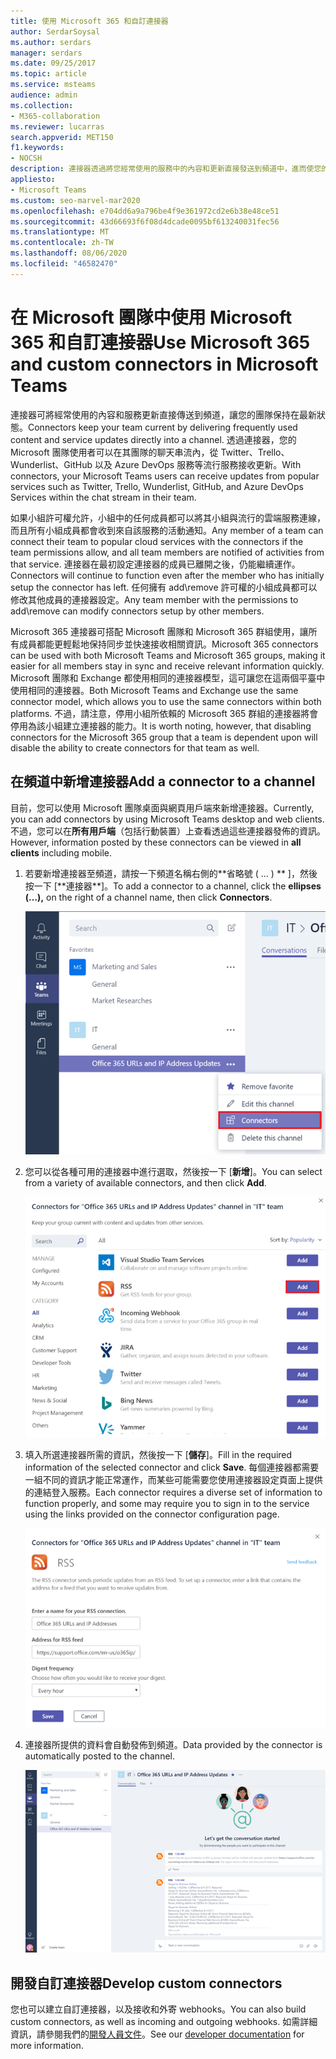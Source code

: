 ```yaml
---
title: 使用 Microsoft 365 和自訂連接器
author: SerdarSoysal
ms.author: serdars
manager: serdars
ms.date: 09/25/2017
ms.topic: article
ms.service: msteams
audience: admin
ms.collection:
- M365-collaboration
ms.reviewer: lucarras
search.appverid: MET150
f1.keywords:
- NOCSH
description: 連接器透過將您經常使用的服務中的內容和更新直接發送到頻道中，進而使您的團隊保持最新狀態。
appliesto:
- Microsoft Teams
ms.custom: seo-marvel-mar2020
ms.openlocfilehash: e704dd6a9a796be4f9e361972cd2e6b38e48ce51
ms.sourcegitcommit: 43d66693f6f08d4dcade0095bf613240031fec56
ms.translationtype: MT
ms.contentlocale: zh-TW
ms.lasthandoff: 08/06/2020
ms.locfileid: "46582470"
---
```

<a name="use-microsoft-365-and-custom-connectors-in-microsoft-teams"></a><span data-ttu-id="74621-103">在 Microsoft 團隊中使用 Microsoft 365 和自訂連接器</span><span class="sxs-lookup"><span data-stu-id="74621-103">Use Microsoft 365 and custom connectors in Microsoft Teams</span></span>
=======================================================

<span data-ttu-id="74621-104">連接器可將經常使用的內容和服務更新直接傳送到頻道，讓您的團隊保持在最新狀態。</span><span class="sxs-lookup"><span data-stu-id="74621-104">Connectors keep your team current by delivering frequently used content and service updates directly into a channel.</span></span> <span data-ttu-id="74621-105">透過連接器，您的 Microsoft 團隊使用者可以在其團隊的聊天串流內，從 Twitter、Trello、Wunderlist、GitHub 以及 Azure DevOps 服務等流行服務接收更新。</span><span class="sxs-lookup"><span data-stu-id="74621-105">With connectors, your Microsoft Teams users can receive updates from popular services such as Twitter, Trello, Wunderlist, GitHub, and Azure DevOps Services within the chat stream in their team.</span></span>

<span data-ttu-id="74621-106">如果小組許可權允許，小組中的任何成員都可以將其小組與流行的雲端服務連線，而且所有小組成員都會收到來自該服務的活動通知。</span><span class="sxs-lookup"><span data-stu-id="74621-106">Any member of a team can connect their team to popular cloud services with the connectors if the team permissions allow, and all team members are notified of activities from that service.</span></span> <span data-ttu-id="74621-107">連接器在最初設定連接器的成員已離開之後，仍能繼續運作。</span><span class="sxs-lookup"><span data-stu-id="74621-107">Connectors will continue to function even after the member who has initially setup the connector has left.</span></span> <span data-ttu-id="74621-108">任何擁有 add\remove 許可權的小組成員都可以修改其他成員的連接器設定。</span><span class="sxs-lookup"><span data-stu-id="74621-108">Any team member with the permissions to add\remove can modify connectors setup by other members.</span></span>

<span data-ttu-id="74621-109">Microsoft 365 連接器可搭配 Microsoft 團隊和 Microsoft 365 群組使用，讓所有成員都能更輕鬆地保持同步並快速接收相關資訊。</span><span class="sxs-lookup"><span data-stu-id="74621-109">Microsoft 365 connectors can be used with both Microsoft Teams and Microsoft 365 groups, making it easier for all members stay in sync and receive relevant information quickly.</span></span> <span data-ttu-id="74621-110">Microsoft 團隊和 Exchange 都使用相同的連接器模型，這可讓您在這兩個平臺中使用相同的連接器。</span><span class="sxs-lookup"><span data-stu-id="74621-110">Both Microsoft Teams and Exchange use the same connector model, which allows you to use the same connectors within both platforms.</span></span> <span data-ttu-id="74621-111">不過，請注意，停用小組所依賴的 Microsoft 365 群組的連接器將會停用為該小組建立連接器的能力。</span><span class="sxs-lookup"><span data-stu-id="74621-111">It is worth noting, however, that disabling connectors for the Microsoft 365 group that a team is dependent upon will disable the ability to create connectors for that team as well.</span></span>

<a name="add-a-connector-to-a-channel"></a><span data-ttu-id="74621-112">在頻道中新增連接器</span><span class="sxs-lookup"><span data-stu-id="74621-112">Add a connector to a channel</span></span>
----------------------------

<span data-ttu-id="74621-113">目前，您可以使用 Microsoft 團隊桌面與網頁用戶端來新增連接器。</span><span class="sxs-lookup"><span data-stu-id="74621-113">Currently, you can add connectors by using Microsoft Teams desktop and web clients.</span></span> <span data-ttu-id="74621-114">不過，您可以在**所有用戶端**（包括行動裝置）上查看透過這些連接器發佈的資訊。</span><span class="sxs-lookup"><span data-stu-id="74621-114">However, information posted by these connectors can be viewed in **all clients** including mobile.</span></span>

1. <span data-ttu-id="74621-115">若要新增連接器至頻道，請按一下頻道名稱右側的**省略號 ( ... ) \*\* ]，然後按一下 [**連接器\*\*]。</span><span class="sxs-lookup"><span data-stu-id="74621-115">To add a connector to a channel, click the **ellipses (…),** on the right of a channel name, then click **Connectors**.</span></span>

    ![已選取 [連接器] 選項的 [小組介面] 螢幕擷取畫面。](media/Use_Office_365_and_custom_connectors_in_Microsoft_Teams_image1.png)

2. <span data-ttu-id="74621-117">您可以從各種可用的連接器中進行選取，然後按一下 [**新增**]。</span><span class="sxs-lookup"><span data-stu-id="74621-117">You can select from a variety of available connectors, and then click **Add**.</span></span>

    ![顯示可用連接器之 [連接器] 對話方塊的螢幕擷取畫面。](media/Use_Office_365_and_custom_connectors_in_Microsoft_Teams_image2.png)

3. <span data-ttu-id="74621-119">填入所選連接器所需的資訊，然後按一下 [**儲存**]。</span><span class="sxs-lookup"><span data-stu-id="74621-119">Fill in the required information of the selected connector and click **Save**.</span></span> <span data-ttu-id="74621-120">每個連接器都需要一組不同的資訊才能正常運作，而某些可能需要您使用連接器設定頁面上提供的連結登入服務。</span><span class="sxs-lookup"><span data-stu-id="74621-120">Each connector requires a diverse set of information to function properly, and some may require you to sign in to the service using the links provided on the connector configuration page.</span></span>

    ![RSS 連接器之 [設定] 頁面的螢幕擷取畫面。](media/Use_Office_365_and_custom_connectors_in_Microsoft_Teams_image3.png)

4. <span data-ttu-id="74621-122">連接器所提供的資料會自動發佈到頻道。</span><span class="sxs-lookup"><span data-stu-id="74621-122">Data provided by the connector is automatically posted to the channel.</span></span>

    ![[團隊] 介面的螢幕擷取畫面，顯示頻道中的交談。](media/Use_Office_365_and_custom_connectors_in_Microsoft_Teams_image4.png)

<a name="develop-custom-connectors"></a><span data-ttu-id="74621-124">開發自訂連接器</span><span class="sxs-lookup"><span data-stu-id="74621-124">Develop custom connectors</span></span>
----------------------------

<span data-ttu-id="74621-125">您也可以建立自訂連接器，以及接收和外寄 webhooks。</span><span class="sxs-lookup"><span data-stu-id="74621-125">You can also build custom connectors, as well as incoming and outgoing webhooks.</span></span> <span data-ttu-id="74621-126">如需詳細資訊，請參閱我們的[開發人員文件](/microsoftteams/platform/webhooks-and-connectors/what-are-webhooks-and-connectors)。</span><span class="sxs-lookup"><span data-stu-id="74621-126">See our [developer documentation](/microsoftteams/platform/webhooks-and-connectors/what-are-webhooks-and-connectors) for more information.</span></span>
